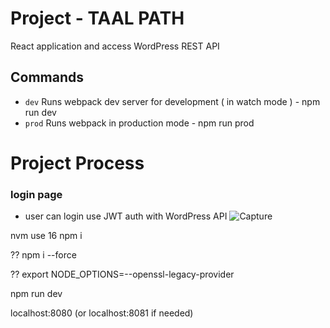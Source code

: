 # Project - TAAL PATH

React application and access WordPress REST API

## Commands

- `dev` Runs webpack dev server for development ( in watch mode ) - npm run dev
- `prod` Runs webpack in production mode - npm run prod

# Project Process

### login page

- user can login use JWT auth with WordPress API
![Capture](https://user-images.githubusercontent.com/52243163/100770424-ebc57800-3405-11eb-9f13-c973220a95ab.PNG)

nvm use 16
npm i

?? npm i --force

?? export NODE_OPTIONS=--openssl-legacy-provider

npm run dev

localhost:8080 (or localhost:8081 if needed)
